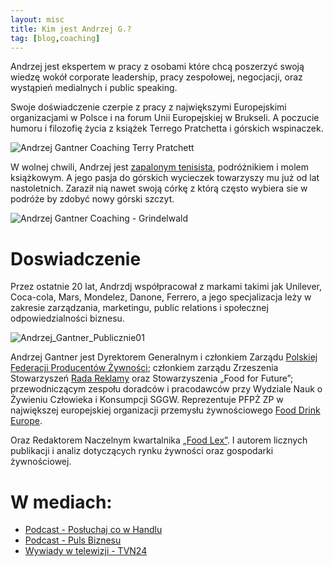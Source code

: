 ```yaml
---
layout: misc
title: Kim jest Andrzej G.?
tag: [blog,coaching]
---
```


Andrzej jest ekspertem w pracy z osobami które chcą poszerzyć swoją wiedzę wokół corporate leadership, pracy zespołowej, negocjacji, oraz wystąpień medialnych i public speaking.
 
Swoje doświadczenie czerpie z pracy z największymi Europejskimi organizacjami w Polsce i na forum Unii Europejskiej w Brukseli. A poczucie humoru i filozofię życia z książek Terrego Pratchetta i górskich wspinaczek.

![Andrzej Gantner Coaching Terry Pratchett](https://user-images.githubusercontent.com/68671012/89752100-d3f96b00-da87-11ea-9bbe-b457de770cde.png)

W wolnej chwili, Andrzej jest [zapalonym tenisista](https://babolat-tenis.pl/blog/artykul/66-tenisowy-turniej-aktorow-z-nagrodami-babolat-zobacz-zdjecia-.html), podróżnikiem i molem książkowym. A jego pasja do górskich wycieczek towarzyszy mu już od lat nastoletnich. Zaraził nią nawet swoją córkę z którą często wybiera sie w podróże by zdobyć nowy górski szczyt.

![Andrzej Gantner Coaching - Grindelwald](https://user-images.githubusercontent.com/68671012/89751740-49fcd280-da86-11ea-83c2-bdacc4ada068.png)

# Doswiadczenie

 Przez ostatnie 20 lat, Andrzdj współpracował z markami takimi jak Unilever, Coca-cola, Mars, Mondelez, Danone, Ferrero, a jego specjalizacja leży w zakresie zarządzania, marketingu, public relations i społecznej odpowiedzialności biznesu.

![Andrzej_Gantner_Publicznie01](https://user-images.githubusercontent.com/68671012/89724874-7862ab00-d9bd-11ea-9d2e-a9808618e984.png)

Andrzej Gantner jest Dyrektorem Generalnym i członkiem Zarządu [Polskiej Federacji Producentów Żywności](https://www.pfpz.pl/index/); członkiem zarządu Zrzeszenia Stowarzyszeń [Rada Reklamy](https://radareklamy.pl/) oraz Stowarzyszenia „Food for Future”; przewodniczącym zespołu doradców i pracodawców przy Wydziale Nauk o Żywieniu Człowieka i Konsumpcji SGGW. Reprezentuje PFPŻ ZP w największej europejskiej organizacji przemysłu żywnościowego [Food Drink Europe](https://www.fooddrinkeurope.eu/member/pfpz/).

Oraz Redaktorem Naczelnym kwartalnika [„Food Lex”](https://www.pfpz.pl/index/?id=a4982cba8b4cbeb32a439f0367273fc8). I autorem licznych publikacji i analiz dotyczących rynku żywności oraz gospodarki żywnościowej.

# W mediach:
* [Podcast - Posłuchaj co w Handlu](https://open.spotify.com/episode/1Z2xhSxm9fYuCxbjOs1hgB?si=OyCNfGb3TJqHvmuZS1Vu8Q)
* [Podcast - Puls Biznesu](https://open.spotify.com/episode/5xttWv1UzKmY9iUOItS0O0?si=kjtQ1ll7SlywzM4_N55icw)
* [Wywiady w telewizji - TVN24](https://tvn24.pl/biznes/wideo/andrzej-gantner-o-skutecznosci-samoregulacji,1920932.html?p=bis)


<!-- Calendly badge widget begin -->
<link href="https://assets.calendly.com/assets/external/widget.css" rel="stylesheet">
<script src="https://assets.calendly.com/assets/external/widget.js" type="text/javascript"></script>
<script type="text/javascript">Calendly.initBadgeWidget({ url: 'https://calendly.com/gantnercoaching/telefon-rozpoznawczy', text: 'Zabookuj Darmowa Konsultację', color: '#00a2ff', textColor: '#ffffff', branding: false });</script>
<!-- Calendly badge widget end -->